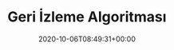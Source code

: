 ---
title: "Geri İzleme Algoritması"
description: ""
lead: ""
date: 2020-10-06T08:49:31+00:00
lastmod: 2020-10-06T08:49:31+00:00
draft: false
images: []
menu:
  docs:
    parent: "other-algorithms"
weight: 10
toc: true
---